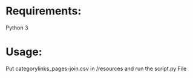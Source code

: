 # Requirements:

Python 3

# Usage:

Put categorylinks_pages-join.csv in /resources and run the script.py File
